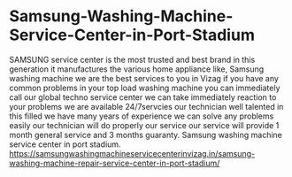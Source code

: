 # Samsung-Washing-Machine-Service-Center-in-Port-Stadium
   SAMSUNG service center is the most trusted and best brand in this generation it manufactures the various home appliance like,  Samsung washing machine we are the best services to you in Vizag if you have  any common problems in your top load washing machine you can immediately call our global techno service center we can take immediately reaction to your problems we are available 24/7servcies our technician well talented in this filled we have many years of experience we can solve any problems easily our technician will do properly our service our service will provide 1 month general service and 3 months guaranty. Samsung washing machine service center in port stadium. https://samsungwashingmachineservicecenterinvizag.in/samsung-washing-machine-repair-service-center-in-port-stadium/
